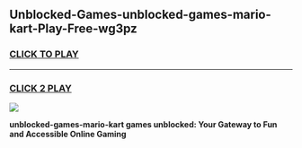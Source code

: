 
## Unblocked-Games-unblocked-games-mario-kart-Play-Free-wg3pz
<h3>
<a href="https://premium76.site?title=unblocked-games-mario-kart&ref=22A">CLICK TO PLAY</a></h3>
<hr>

<h3>
<a href="https://premium76.site?title=unblocked-games-mario-kart&ref=22A">CLICK 2 PLAY</a>
  
</h3>

<a href="https://premium76.site?title=unblocked-games-mario-kart&ref=22A"><img src="https://clearcache.store/games.png"></a>


**unblocked-games-mario-kart games unblocked: Your Gateway to Fun and Accessible Online Gaming**
